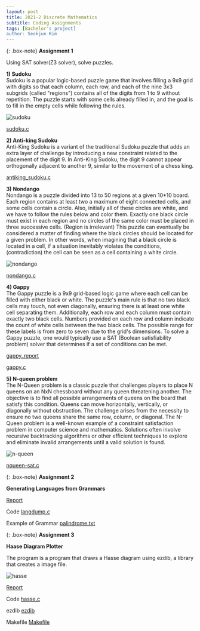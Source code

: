 ```yaml
---
layout: post
title: 2021-2 Discrete Mathematics 
subtitle: Coding Assignments
tags: [Bachelor's project]
author: Seokjun Kim
---
```


{: .box-note}
**Assignment 1**

Using SAT solver(Z3 solver), solve puzzles.

**1) Sudoku**
<br>
Sudoku is a popular logic-based puzzle game that involves filling a 9x9 grid with digits so that each column, each row, and each of the nine 3x3 subgrids (called "regions") contains all of the digits from 1 to 9 without repetition. The puzzle starts with some cells already filled in, and the goal is to fill in the empty cells while following the rules.

![sudoku](https://withalliam.github.io/assets/img/sudoku.png)

[sudoku.c](https://github.com/withalliam/Bachelors/blob/main/Discrete_mathematics/PA1/sudoku.c)

**2) Anti-king Sudoku**
<br>
Anti-King Sudoku is a variant of the traditional Sudoku puzzle that adds an extra layer of challenge by introducing a new constraint related to the placement of the digit 9. In Anti-King Sudoku, the digit 9 cannot appear orthogonally adjacent to another 9, similar to the movement of a chess king.

[antiking_sudoku.c](https://github.com/withalliam/Bachelors/blob/main/Discrete_mathematics/PA1/antiking_sudoku.c)

**3) Nondango**
<br>
Nondango is a puzzle divided into 13 to 50 regions at a given 10*10 board. Each region contains at least two a maximum of eight connected cells, and some cells contain a circle. Also, initially all of these circles are white, and we have to follow the rules below and color them. Exactly one black circle must exist in each region and no circles of the same color must be placed in three successive cells. (Region is irrelevant) This puzzle can eventually be considered a matter of finding where the black circles should be located for a given problem. In other words, when imagining that a black circle is located in a cell, if a situation inevitably violates the conditions, (contradiction) the cell can be seen as a cell containing a white circle.

![nondango](https://withalliam.github.io/assets/img/nondango.png)

[nondango.c](https://github.com/withalliam/Bachelors/blob/main/Discrete_mathematics/PA1/nondango.c)

**4) Gappy**
<br>
The Gappy puzzle is a 9x9 grid-based logic game where each cell can be filled with either black or white. The puzzle's main rule is that no two black cells may touch, not even diagonally, ensuring there is at least one white cell separating them. Additionally, each row and each column must contain exactly two black cells. Numbers provided on each row and column indicate the count of white cells between the two black cells. The possible range for these labels is from zero to seven due to the grid's dimensions. To solve a Gappy puzzle, one would typically use a SAT (Boolean satisfiability problem) solver that determines if a set of conditions can be met.

[gappy_report](https://github.com/withalliam/Bachelors/blob/main/Discrete_mathematics/PA1/PA1_gappy.pdf)

[gappy.c](https://github.com/withalliam/Bachelors/blob/main/Discrete_mathematics/PA1/gappy.c)

**5) N-queen problem**
<br>
The N-Queen problem is a classic puzzle that challenges players to place N queens on an NxN chessboard without any queen threatening another. The objective is to find all possible arrangements of queens on the board that satisfy this condition. Queens can move horizontally, vertically, or diagonally without obstruction. The challenge arises from the necessity to ensure no two queens share the same row, column, or diagonal. The N-Queen problem is a well-known example of a constraint satisfaction problem in computer science and mathematics. Solutions often involve recursive backtracking algorithms or other efficient techniques to explore and eliminate invalid arrangements until a valid solution is found.

![n-queen](https://withalliam.github.io/assets/img/n-queen.png)

[nqueen-sat.c](https://github.com/withalliam/Bachelors/blob/main/Discrete_mathematics/PA1/nqueen-sat.c)

{: .box-note}
**Assignment 2**
<br>

**Generating Languages from Grammars**

[Report](https://github.com/withalliam/Bachelors/blob/main/Discrete_mathematics/PA2/PA2_report.pdf)

Code
[langdump.c](https://github.com/withalliam/Bachelors/blob/main/Discrete_mathematics/PA2/langdump.c)

Example of Grammar
[palindrome.txt](https://github.com/withalliam/Bachelors/blob/main/Discrete_mathematics/PA2/palindrome.txt)


{: .box-note}
**Assignment 3**
<br>

**Haase Diagram Plotter**

The program is a program that draws a Hasse diagram using ezdib, a library that creates a image file.

![hasse](https://withalliam.github.io/assets/img/hasse.png)

[Report](https://github.com/withalliam/Bachelors/blob/main/Discrete_mathematics/PA3/PA3_report.pdf)

Code
[hasse.c](https://github.com/withalliam/Bachelors/blob/main/Discrete_mathematics/PA3/hasse.c)

ezdib
[ezdib](https://github.com/withalliam/Bachelors/tree/main/Discrete_mathematics/PA3/ezdib)

Makefile
[Makefile](https://github.com/withalliam/Bachelors/blob/main/Discrete_mathematics/PA3/Makefile)